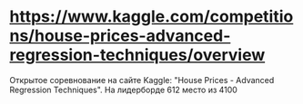 # https://www.kaggle.com/competitions/house-prices-advanced-regression-techniques/overview
Открытое соревнование на сайте Kaggle: "House Prices - Advanced Regression Techniques". На лидерборде 612 место из 4100
